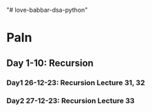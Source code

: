 "# love-babbar-dsa-python" 
# Paln 
## Day 1-10: Recursion
### Day1 26-12-23: Recursion Lecture 31, 32
### Day2 27-12-23: Recursion Lecture 33
